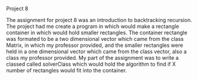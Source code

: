 Project 8

The assignment for project 8 was an introduction to backtracking recursion. The project had me create a program in which would make a rectangle container in which would hold smaller rectangles. The container rectangle was formated to be a two dimensional vector which came from the class Matrix, in which my professor provided, and the smaller rectangles were held in a one dimensional vector which came from the class vector, also a class my professor provided. My part of the assignment was to write a classed called solverClass which would hold the algorithm to find if X number of rectangles would fit into the container. 
